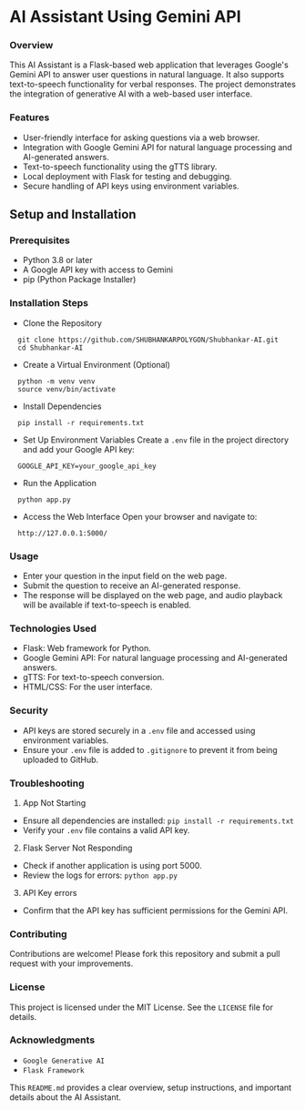 
# AI Assistant Using Gemini API
### Overview

This AI Assistant is a Flask-based web application that leverages Google's Gemini API to answer user questions in natural language. It also supports text-to-speech functionality for verbal responses. The project demonstrates the integration of generative AI with a web-based user interface.

### Features

- User-friendly interface for asking questions via a web browser.
- Integration with Google Gemini API for natural language processing and AI-generated answers.
- Text-to-speech functionality using the gTTS library.
- Local deployment with Flask for testing and debugging.
- Secure handling of API keys using environment variables.

## Setup and Installation
### Prerequisites
- Python 3.8 or later
- A Google API key with access to Gemini
- pip (Python Package Installer)

### Installation Steps

- Clone the Repository

```
  git clone https://github.com/SHUBHANKARPOLYGON/Shubhankar-AI.git
  cd Shubhankar-AI
```
- Create a Virtual Environment (Optional)

```
  python -m venv venv
  source venv/bin/activate
```
- Install Dependencies

```
  pip install -r requirements.txt
```
- Set Up Environment Variables Create a ```.env``` file in the     project directory and add your Google API key:

```
  GOOGLE_API_KEY=your_google_api_key
```
- Run the Application

```
  python app.py
```
- Access the Web Interface Open your browser and navigate to:

```
  http://127.0.0.1:5000/
```
  ### Usage
  - Enter your question in the input field on the web page.
  - Submit the question to receive an AI-generated response.
  - The response will be displayed on the web page, and audio playback will be available if text-to-speech is enabled.

### Technologies Used
- Flask: Web framework for Python.
- Google Gemini API: For natural language processing and AI-generated answers.
- gTTS: For text-to-speech conversion.
- HTML/CSS: For the user interface.
  
### Security

- API keys are stored securely in a ```.env``` file and accessed using environment variables.
- Ensure your ```.env``` file is added to ```.gitignore``` to prevent it from being uploaded to GitHub.

### Troubleshooting
  1. App Not Starting
  - Ensure all dependencies are installed: ```pip install -r requirements.txt```
  - Verify your ```.env``` file contains a valid API key.

  2. Flask Server Not Responding
  - Check if another application is using port 5000.
  - Review the logs for errors: ```python app.py```

  3. API Key errors
  - Confirm that the API key has sufficient permissions for the Gemini API.

  ### Contributing
  Contributions are welcome! Please fork this repository and submit a pull request with your improvements.

  ### License
  This project is licensed under the MIT License. See the ```LICENSE``` file for details.

  ### Acknowledgments
  - ```Google Generative AI```
  - ```Flask Framework```


This ```README.md``` provides a clear overview, setup instructions, and important details about the AI Assistant.





